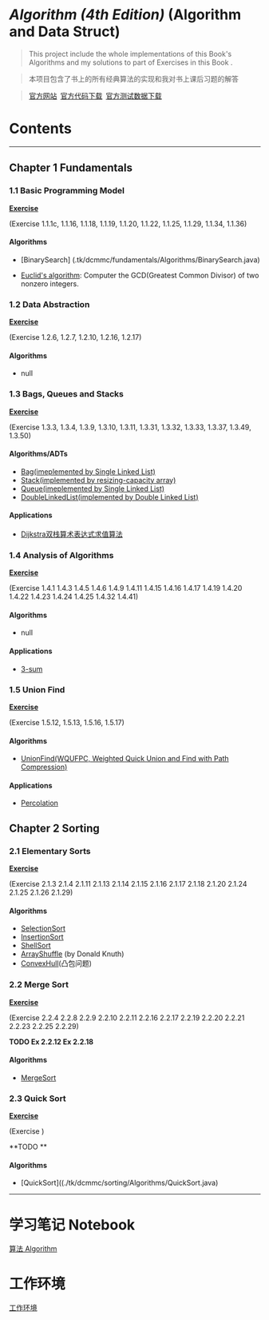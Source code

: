 # *Algorithm (4th Edition)* (Algorithm and Data Struct)

> This project include the whole implementations of this Book's Algorithms and my solutions to part of Exercises in this Book .

> 本项目包含了书上的所有经典算法的实现和我对书上课后习题的解答

>[官方网站](http://algs4.cs.princeton.edu/home/)&ensp;[官方代码下载](http://algs4.cs.princeton.edu/code/algs4.jar)&ensp;[官方测试数据下载](http://algs4.cs.princeton.edu/code/algs4-data.zip)

# Contents
---

## Chapter 1 Fundamentals

### 1.1 Basic Programming Model

[**Exercise**](./tk/dcmmc/fundamentals/Exercises/BasicProgModel.java)

(Exercise 1.1.1c, 1.1.16, 1.1.18, 1.1.19, 1.1.20, 1.1.22, 1.1.25, 1.1.29, 1.1.34, 1.1.36)

#### Algorithms

* [BinarySearch] (.tk/dcmmc/fundamentals/Algorithms/BinarySearch.java)

* [Euclid's algorithm](./tk/dcmmc/fundamentals/Algorithms/EuclidGCD.java): Computer the GCD(Greatest Common Divisor) of two nonzero integers.

### 1.2 Data Abstraction

[**Exercise**](./tk/dcmmc/fundamentals/Exercises/DataAbstraction.java)

(Exercise 1.2.6, 1.2.7, 1.2.10, 1.2.16, 1.2.17)

#### Algorithms

* null

### 1.3 Bags, Queues and Stacks

[**Exercise**](./tk/dcmmc/fundamentals/Exercises/BagsQueuesStacks.java)

(Exercise 1.3.3, 1.3.4, 1.3.9, 1.3.10, 1.3.11, 1.3.31, 1.3.32, 1.3.33, 1.3.37, 1.3.49, 1.3.50)

#### Algorithms/ADTs

* [Bag(imeplemented by Single Linked List)](./tk/dcmmc/fundamentals/Algorithms/Bag.java)
* [Stack(implemented by resizing-capacity array)](./tk/dcmmc/fundamentals/Algorithms/Stack.java)
* [Queue(imeplemented by Single Linked List)](./tk/dcmmc/fundamentals/Algorithms/Queue.java)
* [DoubleLinkedList(implemented by Double Linked List)](./tk/dcmmc/fundamentals/Algorithms/DoubleLinkedList.java)

#### Applications 

* [Dijkstra双栈算术表达式求值算法](./tk/dcmmc/fundamentals/Algorithms/Stack.java)

### 1.4 Analysis of Algorithms

[**Exercise**](./tk/dcmmc/fundamentals/Exercises/AnalysisOfAlgorithms.java)

(Exercise 1.4.1 1.4.3 1.4.5 1.4.6 1.4.9 1.4.11 1.4.15 1.4.16 1.4.17 1.4.19 1.4.20 1.4.22 1.4.23 1.4.24 1.4.25 1.4.32 1.4.41)

#### Algorithms

* null

#### Applications

* [3-sum](./tk/dcmmc/fundamentals/Exercises/AnalysisOfAlgorithms.java)

### 1.5 Union Find

[**Exercise**](./tk/dcmmc/fundamentals/Exercises/UnionFindEx.java)

(Exercise 1.5.12, 1.5.13, 1.5.16, 1.5.17)

#### Algorithms

* [UnionFind(WQUFPC, Weighted Quick Union and Find with Path Compression)](./tk/dcmmc/fundamentals/Algorithms/UnionFind.java)

#### Applications

* [Percolation](./tk/dcmmc/fundamentals/Algorithms/Percolation.java)

## Chapter 2 Sorting

### 2.1 Elementary Sorts

[**Exercise**](./tk/dcmmc/sorting/Exercises/ElementarySort.java)

(Exercise 2.1.3 2.1.4 2.1.11 2.1.13 2.1.14 2.1.15 2.1.16 2.1.17 2.1.18 2.1.20 2.1.24 2.1.25 2.1.26 2.1.29)

#### Algorithms

* [SelectionSort](./tk/dcmmc/sorting/Algorithms/SelectionSort.java)
* [InsertionSort](./tk/dcmmc/sorting/Algorithms/InsertionSort.java)
* [ShellSort](./tk/dcmmc/sorting/Algorithms/ShellSort.java)
* [ArrayShuffle](./tk/dcmmc/sorting/Algorithms/ArrayShuffle.java) (by Donald Knuth)
* [ConvexHull](./tk/dcmmc/sorting/Algorithms/ConvexHull.java)(凸包问题)

### 2.2 Merge Sort

[**Exercise**](./tk/dcmmc/sorting/Exercises/Mergesort.java)

(Exercise 2.2.4 2.2.8 2.2.9 2.2.10 2.2.11 2.2.16 2.2.17 2.2.19 2.2.20 2.2.21 2.2.23 2.2.25 2.2.29)

**TODO Ex 2.2.12 Ex 2.2.18**

#### Algorithms

* [MergeSort](./tk/dcmmc/sorting/Algorithms/MergeSort.java)

### 2.3 Quick Sort

[**Exercise**](./tk/dcmmc/sorting/Exercises/QuicksortEx.java)

(Exercise )

**TODO **

#### Algorithms

* [QuickSort]((./tk/dcmmc/sorting/Algorithms/QuickSort.java)

---

# 学习笔记 Notebook

[算法 Algorithm](https://github.com/DCMMC/Markdown_Notes/blob/master/%E7%AE%97%E6%B3%95%20Algorithm.md)

# 工作环境

[工作环境](https://github.com/DCMMC/Java/blob/master/README.md)

